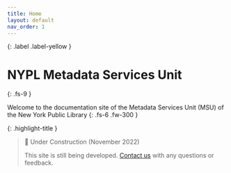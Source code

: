 ```yaml
---
title: Home
layout: default
nav_order: 1
---
```



{: .label .label-yellow }

# NYPL Metadata Services Unit
{: .fs-9 }

Welcome to the documentation site of the Metadata Services Unit (MSU) of the New York Public Library
{: .fs-6 .fw-300 }

{: .highlight-title }
> 🚧 Under Construction (November 2022)
>
> This site is still being developed. [Contact us](/metadata-documentation/contact/) with any questions or feedback.

<!-- ---

On this site, you will find…

#### Quick Links
TK -->
